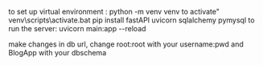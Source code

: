 to set up virtual environment : python -m venv venv
to activate" venv\scripts\activate.bat
pip install fastAPI uvicorn sqlalchemy pymysql
to run the server: uvicorn main:app --reload

make changes in db url, change root:root with your username:pwd and BlogApp with your dbschema

